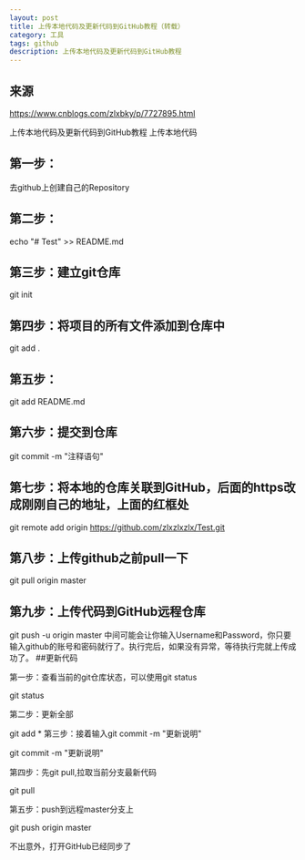 ```yaml
---
layout: post
title: 上传本地代码及更新代码到GitHub教程（转载）
category: 工具
tags: github
description: 上传本地代码及更新代码到GitHub教程
---
```


## 来源
https://www.cnblogs.com/zlxbky/p/7727895.html

上传本地代码及更新代码到GitHub教程
上传本地代码
## 第一步：
去github上创建自己的Repository
## 第二步：
echo "# Test" >> README.md
## 第三步：建立git仓库
git init
## 第四步：将项目的所有文件添加到仓库中
git add .
## 第五步：
git add README.md
## 第六步：提交到仓库
git commit -m "注释语句"
## 第七步：将本地的仓库关联到GitHub，后面的https改成刚刚自己的地址，上面的红框处
git remote add origin https://github.com/zlxzlxzlx/Test.git
## 第八步：上传github之前pull一下
git pull origin master
## 第九步：上传代码到GitHub远程仓库
git push -u origin master
中间可能会让你输入Username和Password，你只要输入github的账号和密码就行了。执行完后，如果没有异常，等待执行完就上传成功了。
##更新代码

第一步：查看当前的git仓库状态，可以使用git status

git status

第二步：更新全部

git add *
第三步：接着输入git commit -m "更新说明"

git commit -m "更新说明"

第四步：先git pull,拉取当前分支最新代码

git pull

第五步：push到远程master分支上

git push origin master

不出意外，打开GitHub已经同步了